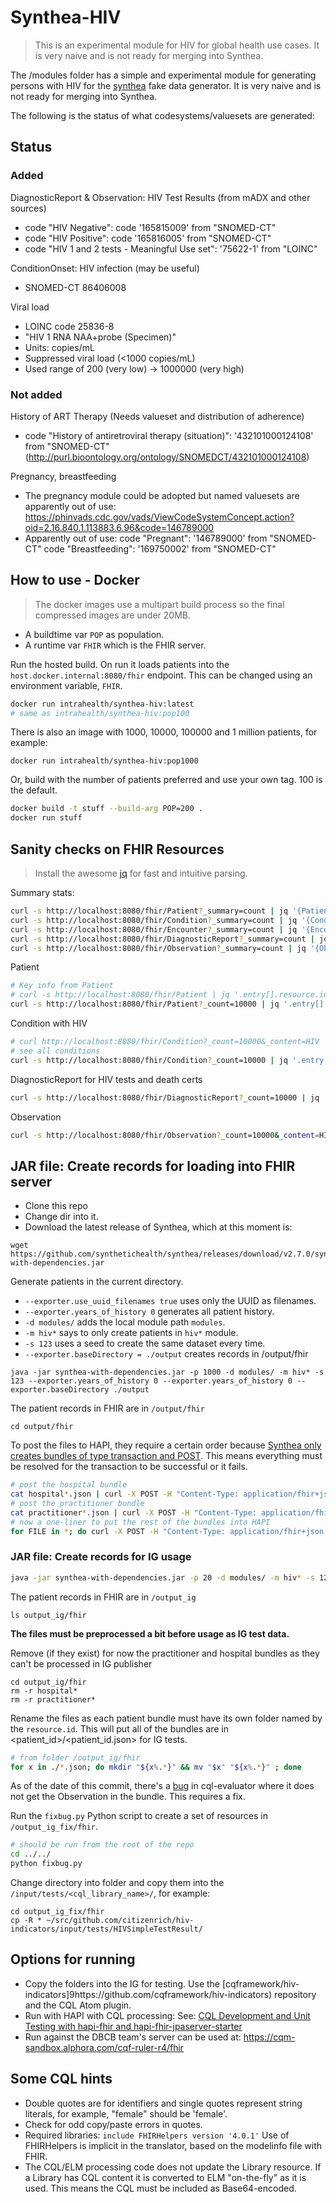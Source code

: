 # Synthea-HIV

> This is an experimental module for HIV for global health use cases. It is very naive and is not ready for merging into Synthea.

The /modules folder has a simple and experimental module for generating persons with HIV for the [synthea](https://github.com/synthetichealth/synthea) fake data generator. It is very naive and is not ready for merging into Synthea.

The following is the status of what codesystems/valuesets are generated:

## Status

### Added

DiagnosticReport & Observation: HIV Test Results (from mADX and other sources)
* code "HIV Negative": code '165815009' from "SNOMED-CT"
* code "HIV Positive": code '165816005' from "SNOMED-CT"
* code "HIV 1 and 2 tests - Meaningful Use set": '75622-1' from "LOINC"

ConditionOnset: HIV infection (may be useful)
* SNOMED-CT 86406008

Viral load
* LOINC code 25836-8 
* "HIV 1 RNA NAA+probe (Specimen)"
* Units: copies/mL
* Suppressed viral load (<1000 copies/mL)
* Used range of 200 (very low) -> 1000000 (very high)


### Not added

History of ART Therapy (Needs valueset and distribution of adherence)
* code "History of antiretroviral therapy (situation)": '432101000124108' from "SNOMED-CT"
(http://purl.bioontology.org/ontology/SNOMEDCT/432101000124108)

Pregnancy, breastfeeding
* The pregnancy module could be adopted but named valuesets are apparently out of use:
https://phinvads.cdc.gov/vads/ViewCodeSystemConcept.action?oid=2.16.840.1.113883.6.96&code=146789000
* Apparently out of use:
    code "Pregnant": '146789000' from "SNOMED-CT"
    code "Breastfeeding": '169750002' from "SNOMED-CT"

## How to use - Docker

> The docker images use a multipart build process so the final compressed images are under 20MB.

* A buildtime var `POP` as population.
* A runtime var `FHIR` which is the FHIR server.

Run the hosted build. On run it loads patients into the `host.docker.internal:8080/fhir` endpoint. This can be changed using an environment variable, `FHIR`.
```bash
docker run intrahealth/synthea-hiv:latest
# same as intrahealth/synthea-hiv:pop100
```

There is also an image with 1000, 10000, 100000 and 1 million patients, for example:
```
docker run intrahealth/synthea-hiv:pop1000
```

Or, build with the number of patients preferred and use your own tag. 100 is the default.
```bash
docker build -t stuff --build-arg POP=200 .
docker run stuff
```

## Sanity checks on FHIR Resources

> Install the awesome [jq](https://stedolan.github.io/jq/download/) for fast and intuitive parsing.

Summary stats:

```bash
curl -s http://localhost:8080/fhir/Patient?_summary=count | jq '{Patient: .total}'
curl -s http://localhost:8080/fhir/Condition?_summary=count | jq '{Condition: .total}'
curl -s http://localhost:8080/fhir/Encounter?_summary=count | jq '{Encounter: .total}'
curl -s http://localhost:8080/fhir/DiagnosticReport?_summary=count | jq '{DiagnosticReport: .total}'
curl -s http://localhost:8080/fhir/Observation?_summary=count | jq '{Observation: .total}'
```

Patient
```bash
# Key info from Patient
# curl -s http://localhost:8080/fhir/Patient | jq '.entry[].resource.id, .entry[].resource | {gender: .gender, birthDate: .birthDate, deceasedDateTime: .deceasedDateTime}'
curl -s http://localhost:8080/fhir/Patient?_count=10000 | jq '.entry[] | {id: .resource.id, gender: .resource.gender, birthDate: .resource.birthDate, deceasedDateTime: .resource.deceasedDateTime}'
```

Condition with HIV
```bash
# curl http://localhost:8080/fhir/Condition?_count=10000&_content=HIV
# see all conditions
curl -s http://localhost:8080/fhir/Condition?_count=10000 | jq '.entry[] | .resource.code[], .resource.subject.reference, .resource.encounter.reference'
```

DiagnosticReport for HIV tests and death certs
```bash
curl -s http://localhost:8080/fhir/DiagnosticReport?_count=10000 | jq '.entry[] | .resource.code, .resource.subject.reference, .resource.encounter.reference, .resource.result[]'
```

Observation
```bash
curl -s http://localhost:8080/fhir/Observation?_count=10000&_content=HIV | jq '.entry[] | .resource.code.coding[], .resource.subject.reference, .resource.encounter.reference, .resource.valueCodeableConcept[]'
```

## JAR file: Create records for loading into FHIR server

* Clone this repo
* Change dir into it.
* Download the latest release of Synthea, which at this moment is:
```
wget https://github.com/synthetichealth/synthea/releases/download/v2.7.0/synthea-with-dependencies.jar
```

Generate patients in the current directory.
* `--exporter.use_uuid_filenames true` uses only the UUID as filenames.
* `--exporter.years_of_history 0` generates all patient history.
* `-d modules/` adds the local module path `modules`.
* `-m hiv*` says to only create patients in `hiv*` module.
* `-s 123` uses a seed to create the same dataset every time.
* `--exporter.baseDirectory = ./output` creates records in /output/fhir
```
java -jar synthea-with-dependencies.jar -p 1000 -d modules/ -m hiv* -s 123 --exporter.years_of_history 0 --exporter.years_of_history 0 --exporter.baseDirectory ./output
```

The patient records in FHIR are in `/output/fhir`
```
cd output/fhir
```
To post the files to HAPI, they require a certain order because [Synthea only creates bundles of type transaction and POST](https://github.com/synthetichealth/synthea/issues/846). This means everything must be resolved for the transaction to be successful or it fails.

```bash
# post the hospital bundle
cat hospital*.json | curl -X POST -H "Content-Type: application/fhir+json;charset=utf-8" --data-binary @- http://localhost:8080/fhir
# post the practitioner bundle
cat practitioner*.json | curl -X POST -H "Content-Type: application/fhir+json;charset=utf-8" --data-binary @- http://localhost:8080/fhir
# now a one-liner to put the rest of the bundles into HAPI
for FILE in *; do curl -X POST -H "Content-Type: application/fhir+json;charset=utf-8" --data @$FILE http://localhost:8080/fhir ; done
```

### JAR file: Create records for IG usage

```bash
java -jar synthea-with-dependencies.jar -p 20 -d modules/ -m hiv* -s 123 --exporter.years_of_history 0 --exporter.years_of_history 0 --exporter.use_uuid_filenames true --exporter.baseDirectory ./output_ig
```

The patient records in FHIR are in `/output_ig`
```
ls output_ig/fhir
```

**The files must be preprocessed a bit before usage as IG test data.**

Remove (if they exist) for now the practitioner and hospital bundles as they can't be processed in IG publisher
```
cd output_ig/fhir
rm -r hospital*
rm -r practitioner*
```

Rename the files as each patient bundle must have its own folder named by the `resource.id`. This will put all of the bundles are in <patient_id>/<patient_id.json> for IG tests.
```bash
# from folder /output_ig/fhir
for x in ./*.json; do mkdir "${x%.*}" && mv "$x" "${x%.*}" ; done
```

As of the date of this commit, there's a [bug](https://github.com/DBCG/cql-evaluator/issues/32) in cql-evaluator where it does not get the Observation in the bundle. This requires a fix.

Run the `fixbug.py` Python script to create a set of resources in `/output_ig_fix/fhir`.
```bash
# should be run from the root of the repo
cd ../../
python fixbug.py
```

Change directory into folder and copy them into the `/input/tests/<cql_library_name>/`, for example:
```
cd output_ig_fix/fhir
cp -R * ~/src/github.com/citizenrich/hiv-indicators/input/tests/HIVSimpleTestResult/
```

## Options for running

* Copy the folders into the IG for testing. Use the [cqframework/hiv-indicators]9https://github.com/cqframework/hiv-indicators) repository and the CQL Atom plugin.
* Run with HAPI with CQL processing:
See: [CQL Development and Unit Testing with hapi-fhir and hapi-fhir-jpaserver-starter](https://docs.google.com/document/d/1nMChThWev-FRsjvsqDPEdS-0qrjqONoMj4livjD2dqQ)
* Run against the DBCB team's server can be used at: https://cqm-sandbox.alphora.com/cqf-ruler-r4/fhir

## Some CQL hints

* Double quotes are for identifiers and single quotes represent string literals, for example, "female" should be 'female'.
* Check for odd copy/paste errors in quotes.
* Required libraries: `include FHIRHelpers version '4.0.1'` Use of FHIRHelpers is implicit in the translator, based on the modelinfo file with FHIR.
* The CQL/ELM processing code does not update the Library resource. If a Library has CQL content it is converted to ELM "on-the-fly" as it is used. This means the CQL must be included as Base64-encoded.




